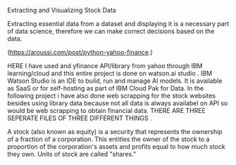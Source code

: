 Extracting and Visualizing Stock Data

Extracting essential data from a dataset and displaying it is a necessary part of data science,
therefore we can make correct decisions based on the data.

(https://aroussi.com/post/python-yahoo-finance.)

HERE I have used and yfinance API/library from yahoo through IBM learning/cloud and this entire project is done on watson.ai studio .
IBM Watson Studio is an IDE to build, run and manage AI models. It is available as SaaS or for self-hosting as part of IBM Cloud Pak for Data.
In the following project i have also done web scrapping for the stock websites besides using library data because not all data is always availabel on API so would be web scrapping to obtain financial data.
THERE ARE THREE SEPERATE FILES OF THREE DIFFERENT THINGS .

A stock (also known as equity) is a security that represents the ownership of a fraction of a corporation. This entitles the owner of the stock to a proportion of the corporation's assets and profits equal to how much stock they own. Units of stock are called "shares."
